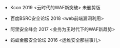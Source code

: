 * Kcon 2019 <云时代的WAF新突破> 未删剪版

* 百度BSRC安全论坛 2018 <web前端漏洞利用>

* 阿里安全峰会 2017 <业务为王时代下的WAF新趋势>

* 蚂蚁金服安全论坛 2016 <运维安全那些事儿>


